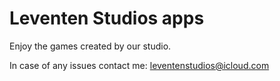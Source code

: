 # Leventen Studios apps

Enjoy the games created by our studio.

In case of any issues contact me: leventenstudios@icloud.com
